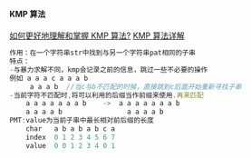 #### KMP 算法

[如何更好地理解和掌握 KMP 算法?](https://www.zhihu.com/question/21923021/answer/281346746)
[KMP 算法详解](https://zhuanlan.zhihu.com/p/83334559)

```js
作用：在一个字符串str中找到与另一个字符串pat相同的子串
特点：
-与暴力求解不同，kmp会记录之前的信息，跳过一些不必要的操作
例如 a a a c a a a b
     a a a b  //当c与b不匹配的时候，直接跳到c后面开始重新寻找子串
-当前字符不匹配时,将可以利用的后缀当作前缀来使用.再来匹配
    a a a a a a a b    ->  a a a a a a a b
    a a a a b                a a a a b
PMT:value为当前子串中最长相对前后缀的长度
    char   a b a b a b c a
    index  0 1 2 3 4 5 6 7
    value  0 0 1 2 3 4 0 1
```
